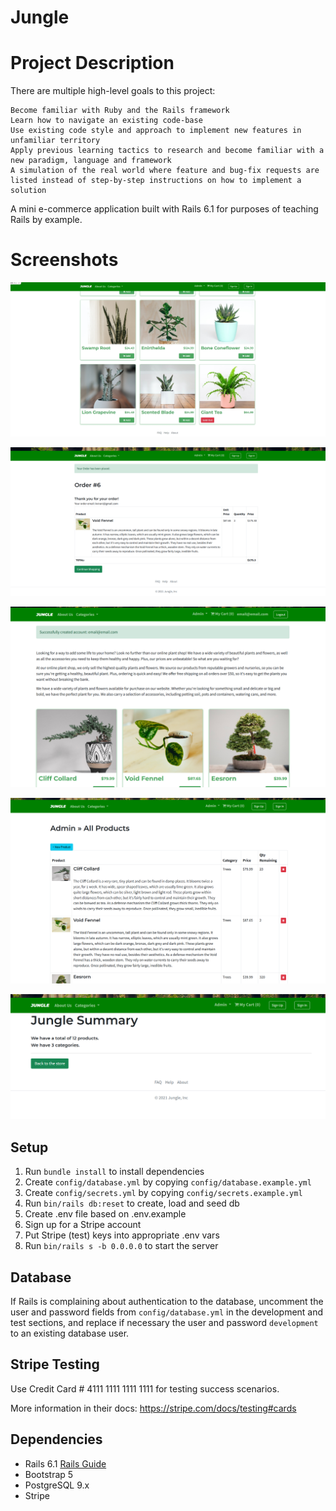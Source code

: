 # Jungle

# Project Description

There are multiple high-level goals to this project:

    Become familiar with Ruby and the Rails framework
    Learn how to navigate an existing code-base
    Use existing code style and approach to implement new features in unfamiliar territory
    Apply previous learning tactics to research and become familiar with a new paradigm, language and framework
    A simulation of the real world where feature and bug-fix requests are listed instead of step-by-step instructions on how to implement a solution


A mini e-commerce application built with Rails 6.1 for purposes of teaching Rails by example.

# Screenshots

![home page](https://raw.githubusercontent.com/erinrinv/jungle/master/app/assets/images/mainpage.jpg)

![order example](https://raw.githubusercontent.com/erinrinv/jungle/master/app/assets/images/orderexample.png)

![user logged in](https://raw.githubusercontent.com/erinrinv/jungle/master/app/assets/images/userloggedin.png)

![admin dashboard example](https://raw.githubusercontent.com/erinrinv/jungle/master/app/assets/images/admindashboardcategories.png)

![admin panel example](https://raw.githubusercontent.com/erinrinv/jungle/master/app/assets/images/adminpanel.png)


## Setup

1. Run `bundle install` to install dependencies
2. Create `config/database.yml` by copying `config/database.example.yml`
3. Create `config/secrets.yml` by copying `config/secrets.example.yml`
4. Run `bin/rails db:reset` to create, load and seed db
5. Create .env file based on .env.example
6. Sign up for a Stripe account
7. Put Stripe (test) keys into appropriate .env vars
8. Run `bin/rails s -b 0.0.0.0` to start the server

## Database

If Rails is complaining about authentication to the database, uncomment the user and password fields from `config/database.yml` in the development and test sections, and replace if necessary the user and password `development` to an existing database user.

## Stripe Testing

Use Credit Card # 4111 1111 1111 1111 for testing success scenarios.

More information in their docs: <https://stripe.com/docs/testing#cards>

## Dependencies

- Rails 6.1 [Rails Guide](http://guides.rubyonrails.org/v6.1/)
- Bootstrap 5
- PostgreSQL 9.x
- Stripe
